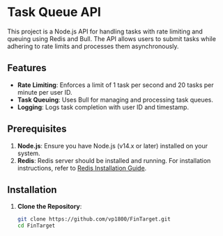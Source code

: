 # Task Queue API

This project is a Node.js API for handling tasks with rate limiting and queuing using Redis and Bull. The API allows users to submit tasks while adhering to rate limits and processes them asynchronously.

## Features

- **Rate Limiting**: Enforces a limit of 1 task per second and 20 tasks per minute per user ID.
- **Task Queuing**: Uses Bull for managing and processing task queues.
- **Logging**: Logs task completion with user ID and timestamp.

## Prerequisites

1. **Node.js**: Ensure you have Node.js (v14.x or later) installed on your system.
2. **Redis**: Redis server should be installed and running. For installation instructions, refer to [Redis Installation Guide](https://redis.io/download).

## Installation

1. **Clone the Repository**:
   ```bash
   git clone https://github.com/vp1800/FinTarget.git
   cd FinTarget


